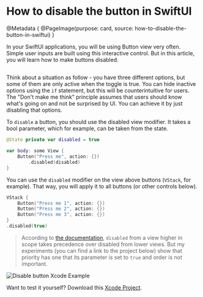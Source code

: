 # How to disable the button in SwiftUI

@Metadata {
    @PageImage(purpose: card, source: how-to-disable-the-button-in-swiftui)
}

In your SwiftUI applications, you will be using Button view very often. Simple user inputs are built using this interactive control. But in this article, you will learn how to make buttons disabled.

##

Think about a situation as follow - you have three different options, but some of them are only active when the toggle is true. You can hide inactive options using the `if` statement, but this will be counterintuitive for users. The "Don't make me think" principle assumes that users should know what's going on and not be surprised by UI. You can achieve it by just disabling that options.

To `disable` a button, you should use the disabled view modifier. It takes a bool parameter, which for example, can be taken from the state.

```swift
@State private var disabled = true

var body: some View {
    Button("Press me", action: {})
        .disabled(disabled)
}
```

You can use the `disabled` modifier on the view above buttons (`VStack`, for example). That way, you will apply it to all buttons (or other controls below).

```swift
VStack {
    Button("Press me 1", action: {})
    Button("Press me 2", action: {})
    Button("Press me 3", action: {})
}
.disabled(true)
```

> According to [the documentation](https://developer.apple.com/documentation/swiftui/list/disabled(_:)), `disabled` from a view higher in scope takes precedence over disabled from lower views. But my experiments (you can find a link to the project below) show that priority has one that its parameter is set to `true` and order is not important.

![Disable button Xcode Example](disable-button-xcode-example)

Want to test it yourself? Download this [Xcode Project](https://github.com/kamilpowalowski/swiftwombat-webpage/).
